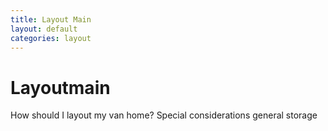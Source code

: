 ```yaml
---
title: Layout Main
layout: default
categories: layout
---
```


# Layoutmain

How should I layout my van home?
Special considerations
general storage
